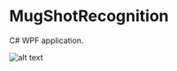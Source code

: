# MugShotRecognition
C# WPF application.

![alt text](https://renovatesoftware.com:140/images/mugshotappscrnsht1.png)
